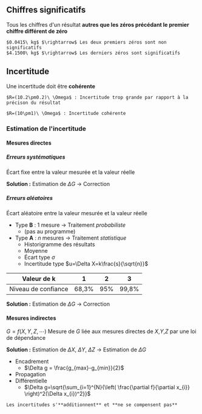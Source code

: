 
## Chiffres significatifs

Tous les chiffres d'un résultat **autres que les zéros précédant le premier chiffre différent de zéro**

```ad-example
$0.0415\ kg$ $\rightarrow$ Les deux premiers zéros sont non significatifs
$4.1500\ kg$ $\rightarrow$ Les derniers zéros sont significatifs
```

## Incertitude

Une incertitude doit être **cohérente**

```ad-example
$R=(10.2\pm0.2)\ \Omega$ : Incertitude trop grande par rapport à la précison du résultat

$R=(10\pm1)\ \Omega$ : Incertitude cohérente
```

### Estimation de l'incertitude

#### Mesures directes
##### Erreurs systématiques
Écart fixe entre la valeur mesurée et la valeur réelle

**Solution :** Estimation de $\Delta G \ \rightarrow$ Correction
##### Erreurs aléatoires
Écart aléatoire entre la valeur mesurée et la valeur réelle

* Type **B** : $1$ mesure $\rightarrow$ Traitement *probabiliste*
	*  (pas au programme)
* Type **A** : $n$ mesures $\rightarrow$ Traitement *statistique*
	* Historigramme des résultats
	* Moyenne
	* Écart type $\sigma$
	* Incertitude type $u=\Delta X=k\frac{s}{\sqrt{n}}$

|Valeur de **k**|1|2|3|
|--|--|--|--|
|Niveau de confiance|68,3%|95% | 99,8%|

**Solution :** Estimation de $\Delta G \ \rightarrow$ Correction

#### Mesures indirectes

$G=f(X,Y,Z,\cdots)$
Mesure de $G$ liée aux mesures directes de $X$,$Y$,$Z$ par une loi de dépendance

**Solution :** Estimation de $\Delta X$, $\Delta Y$, $\Delta Z$
$\rightarrow$ Estimation de $\Delta G$
* Encadrement
	* $\Delta g = \frac{g_{max}-g_{min}}{2}$
* Propagation
* Différentielle
	* $\Delta g=\sqrt{\sum_{i=1}^{N}{\left( \frac{\partial f}{\partial x_{i}} \right)^2(\Delta x_{i})^2}}$

```ad-caution
Les incertitudes s'**additionnent** et **ne se compensent pas**
```

